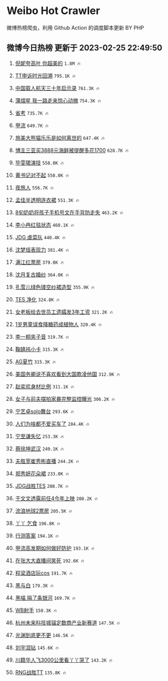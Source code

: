 # Weibo Hot Crawler 



微博热榜爬虫，利用 Github Action 的调度脚本更新 BY PHP 


## 微博今日热榜 更新于 2023-02-25 22:49:50 
1. [倪妮夸高叶 你超美的](https://s.weibo.com/weibo?q=%E5%80%AA%E5%A6%AE%E5%A4%B8%E9%AB%98%E5%8F%B6%20%E4%BD%A0%E8%B6%85%E7%BE%8E%E7%9A%84&t=31&band_rank=1&Refer=top) `1.8M 🔥` 

1. [TT申诉时光回溯](https://s.weibo.com/weibo?q=%23TT%E7%94%B3%E8%AF%89%E6%97%B6%E5%85%89%E5%9B%9E%E6%BA%AF%23&t=31&band_rank=2&Refer=top) `795.1K 🔥` 

1. [中国载人航天三十年启示录](https://s.weibo.com/weibo?q=%23%E4%B8%AD%E5%9B%BD%E8%BD%BD%E4%BA%BA%E8%88%AA%E5%A4%A9%E4%B8%89%E5%8D%81%E5%B9%B4%E5%90%AF%E7%A4%BA%E5%BD%95%23&t=31&band_rank=3&Refer=top) `761.3K 🔥` 

1. [蒲熠星 我一路走来惊心动魄](https://s.weibo.com/weibo?q=%E8%92%B2%E7%86%A0%E6%98%9F%20%E6%88%91%E4%B8%80%E8%B7%AF%E8%B5%B0%E6%9D%A5%E6%83%8A%E5%BF%83%E5%8A%A8%E9%AD%84&t=31&band_rank=4&Refer=top) `754.3K 🔥` 

1. [省考](https://s.weibo.com/weibo?q=%E7%9C%81%E8%80%83&t=31&band_rank=5&Refer=top) `735.7K 🔥` 

1. [甲流](https://s.weibo.com/weibo?q=%23%E7%94%B2%E6%B5%81%23&t=31&band_rank=6&Refer=top) `649.7K 🔥` 

1. [旅美大熊猫乐乐是如何离世的](https://s.weibo.com/weibo?q=%23%E6%97%85%E7%BE%8E%E5%A4%A7%E7%86%8A%E7%8C%AB%E4%B9%90%E4%B9%90%E6%98%AF%E5%A6%82%E4%BD%95%E7%A6%BB%E4%B8%96%E7%9A%84%23&t=31&band_rank=7&Refer=top) `647.4K 🔥` 

1. [博主三亚买3888元海鲜被提醒多花1700](https://s.weibo.com/weibo?q=%23%E5%8D%9A%E4%B8%BB%E4%B8%89%E4%BA%9A%E4%B9%B03888%E5%85%83%E6%B5%B7%E9%B2%9C%E8%A2%AB%E6%8F%90%E9%86%92%E5%A4%9A%E8%8A%B11700%23&t=31&band_rank=8&Refer=top) `628.7K 🔥` 

1. [毕雯珺演技](https://s.weibo.com/weibo?q=%23%E6%AF%95%E9%9B%AF%E7%8F%BA%E6%BC%94%E6%8A%80%23&t=31&band_rank=9&Refer=top) `558.0K 🔥` 

1. [黄书记对不起](https://s.weibo.com/weibo?q=%E9%BB%84%E4%B9%A6%E8%AE%B0%E5%AF%B9%E4%B8%8D%E8%B5%B7&t=31&band_rank=10&Refer=top) `558.0K 🔥` 

1. [夜旅人](https://s.weibo.com/weibo?q=%E5%A4%9C%E6%97%85%E4%BA%BA&t=31&band_rank=11&Refer=top) `556.7K 🔥` 

1. [孟佳半透明连衣裙](https://s.weibo.com/weibo?q=%23%E5%AD%9F%E4%BD%B3%E5%8D%8A%E9%80%8F%E6%98%8E%E8%BF%9E%E8%A1%A3%E8%A3%99%23&t=31&band_rank=12&Refer=top) `551.3K 🔥` 

1. [8旬奶奶将孩子手机号文在手背防走失](https://s.weibo.com/weibo?q=%238%E6%97%AC%E5%A5%B6%E5%A5%B6%E5%B0%86%E5%AD%A9%E5%AD%90%E6%89%8B%E6%9C%BA%E5%8F%B7%E6%96%87%E5%9C%A8%E6%89%8B%E8%83%8C%E9%98%B2%E8%B5%B0%E5%A4%B1%23&t=31&band_rank=13&Refer=top) `463.2K 🔥` 

1. [李小冉红毯状态](https://s.weibo.com/weibo?q=%E6%9D%8E%E5%B0%8F%E5%86%89%E7%BA%A2%E6%AF%AF%E7%8A%B6%E6%80%81&t=31&band_rank=14&Refer=top) `460.1K 🔥` 

1. [JDG 虐菜队](https://s.weibo.com/weibo?q=JDG%20%E8%99%90%E8%8F%9C%E9%98%9F&t=31&band_rank=15&Refer=top) `440.4K 🔥` 

1. [沈梦瑶表现力](https://s.weibo.com/weibo?q=%E6%B2%88%E6%A2%A6%E7%91%B6%E8%A1%A8%E7%8E%B0%E5%8A%9B&t=31&band_rank=16&Refer=top) `381.4K 🔥` 

1. [满江红票房](https://s.weibo.com/weibo?q=%23%E6%BB%A1%E6%B1%9F%E7%BA%A2%E7%A5%A8%E6%88%BF%23&t=31&band_rank=17&Refer=top) `379.0K 🔥` 

1. [沈月复古婚纱](https://s.weibo.com/weibo?q=%23%E6%B2%88%E6%9C%88%E5%A4%8D%E5%8F%A4%E5%A9%9A%E7%BA%B1%23&t=31&band_rank=18&Refer=top) `364.0K 🔥` 

1. [孔雪儿绿色镂空纱裙造型](https://s.weibo.com/weibo?q=%23%E5%AD%94%E9%9B%AA%E5%84%BF%E7%BB%BF%E8%89%B2%E9%95%82%E7%A9%BA%E7%BA%B1%E8%A3%99%E9%80%A0%E5%9E%8B%23&t=31&band_rank=19&Refer=top) `355.9K 🔥` 

1. [TES 净化](https://s.weibo.com/weibo?q=TES%20%E5%87%80%E5%8C%96&t=31&band_rank=20&Refer=top) `324.8K 🔥` 

1. [女老板给去世员工遗孀发3年工资](https://s.weibo.com/weibo?q=%23%E5%A5%B3%E8%80%81%E6%9D%BF%E7%BB%99%E5%8E%BB%E4%B8%96%E5%91%98%E5%B7%A5%E9%81%97%E5%AD%80%E5%8F%913%E5%B9%B4%E5%B7%A5%E8%B5%84%23&t=31&band_rank=21&Refer=top) `321.2K 🔥` 

1. [1岁男童误食降糖药成植物人](https://s.weibo.com/weibo?q=%231%E5%B2%81%E7%94%B7%E7%AB%A5%E8%AF%AF%E9%A3%9F%E9%99%8D%E7%B3%96%E8%8D%AF%E6%88%90%E6%A4%8D%E7%89%A9%E4%BA%BA%23&t=31&band_rank=22&Refer=top) `320.4K 🔥` 

1. [李一桐夹子音](https://s.weibo.com/weibo?q=%E6%9D%8E%E4%B8%80%E6%A1%90%E5%A4%B9%E5%AD%90%E9%9F%B3&t=31&band_rank=23&Refer=top) `319.7K 🔥` 

1. [鞠婧祎小卡](https://s.weibo.com/weibo?q=%E9%9E%A0%E5%A9%A7%E7%A5%8E%E5%B0%8F%E5%8D%A1&t=31&band_rank=24&Refer=top) `315.3K 🔥` 

1. [AG夏竹](https://s.weibo.com/weibo?q=AG%E5%A4%8F%E7%AB%B9&t=31&band_rank=25&Refer=top) `315.3K 🔥` 

1. [美国务卿说不喜欢看到大国欺凌他国](https://s.weibo.com/weibo?q=%23%E7%BE%8E%E5%9B%BD%E5%8A%A1%E5%8D%BF%E8%AF%B4%E4%B8%8D%E5%96%9C%E6%AC%A2%E7%9C%8B%E5%88%B0%E5%A4%A7%E5%9B%BD%E6%AC%BA%E5%87%8C%E4%BB%96%E5%9B%BD%23&t=31&band_rank=26&Refer=top) `312.9K 🔥` 

1. [赵奕欢身材比例](https://s.weibo.com/weibo?q=%23%E8%B5%B5%E5%A5%95%E6%AC%A2%E8%BA%AB%E6%9D%90%E6%AF%94%E4%BE%8B%23&t=31&band_rank=27&Refer=top) `311.1K 🔥` 

1. [女子与前夫摆拍家暴完整监控曝光](https://s.weibo.com/weibo?q=%23%E5%A5%B3%E5%AD%90%E4%B8%8E%E5%89%8D%E5%A4%AB%E6%91%86%E6%8B%8D%E5%AE%B6%E6%9A%B4%E5%AE%8C%E6%95%B4%E7%9B%91%E6%8E%A7%E6%9B%9D%E5%85%89%23&t=31&band_rank=28&Refer=top) `306.2K 🔥` 

1. [宁艺卓solo舞台](https://s.weibo.com/weibo?q=%23%E5%AE%81%E8%89%BA%E5%8D%93solo%E8%88%9E%E5%8F%B0%23&t=31&band_rank=29&Refer=top) `293.6K 🔥` 

1. [人们为啥都不爱买车了](https://s.weibo.com/weibo?q=%23%E4%BA%BA%E4%BB%AC%E4%B8%BA%E5%95%A5%E9%83%BD%E4%B8%8D%E7%88%B1%E4%B9%B0%E8%BD%A6%E4%BA%86%23&t=31&band_rank=30&Refer=top) `284.4K 🔥` 

1. [宁至谦失忆](https://s.weibo.com/weibo?q=%23%E5%AE%81%E8%87%B3%E8%B0%A6%E5%A4%B1%E5%BF%86%23&t=31&band_rank=31&Refer=top) `253.3K 🔥` 

1. [蔡徐坤武汉](https://s.weibo.com/weibo?q=%E8%94%A1%E5%BE%90%E5%9D%A4%E6%AD%A6%E6%B1%89&t=31&band_rank=32&Refer=top) `249.1K 🔥` 

1. [夫胜宽崔秀彬直播](https://s.weibo.com/weibo?q=%23%E5%A4%AB%E8%83%9C%E5%AE%BD%E5%B4%94%E7%A7%80%E5%BD%AC%E7%9B%B4%E6%92%AD%23&t=31&band_rank=33&Refer=top) `244.2K 🔥` 

1. [郑秀妍花朵裙](https://s.weibo.com/weibo?q=%23%E9%83%91%E7%A7%80%E5%A6%8D%E8%8A%B1%E6%9C%B5%E8%A3%99%23&t=31&band_rank=34&Refer=top) `233.0K 🔥` 

1. [JDG战胜TES](https://s.weibo.com/weibo?q=%23JDG%E6%88%98%E8%83%9CTES%23&t=31&band_rank=35&Refer=top) `208.7K 🔥` 

1. [于文文透露前任4今年上映](https://s.weibo.com/weibo?q=%23%E4%BA%8E%E6%96%87%E6%96%87%E9%80%8F%E9%9C%B2%E5%89%8D%E4%BB%BB4%E4%BB%8A%E5%B9%B4%E4%B8%8A%E6%98%A0%23&t=31&band_rank=36&Refer=top) `208.2K 🔥` 

1. [流浪地球2票房](https://s.weibo.com/weibo?q=%23%E6%B5%81%E6%B5%AA%E5%9C%B0%E7%90%832%E7%A5%A8%E6%88%BF%23&t=31&band_rank=37&Refer=top) `205.5K 🔥` 

1. [丫丫 乞食](https://s.weibo.com/weibo?q=%E4%B8%AB%E4%B8%AB%20%E4%B9%9E%E9%A3%9F&t=31&band_rank=38&Refer=top) `196.8K 🔥` 

1. [行测答案](https://s.weibo.com/weibo?q=%E8%A1%8C%E6%B5%8B%E7%AD%94%E6%A1%88&t=31&band_rank=39&Refer=top) `194.1K 🔥` 

1. [甲流高发期如何做好防护](https://s.weibo.com/weibo?q=%23%E7%94%B2%E6%B5%81%E9%AB%98%E5%8F%91%E6%9C%9F%E5%A6%82%E4%BD%95%E5%81%9A%E5%A5%BD%E9%98%B2%E6%8A%A4%23&t=31&band_rank=40&Refer=top) `193.1K 🔥` 

1. [在张大大直播间笑死](https://s.weibo.com/weibo?q=%E5%9C%A8%E5%BC%A0%E5%A4%A7%E5%A4%A7%E7%9B%B4%E6%92%AD%E9%97%B4%E7%AC%91%E6%AD%BB&t=31&band_rank=41&Refer=top) `192.6K 🔥` 

1. [程梁酒店玩cos](https://s.weibo.com/weibo?q=%23%E7%A8%8B%E6%A2%81%E9%85%92%E5%BA%97%E7%8E%A9cos%23&t=31&band_rank=42&Refer=top) `191.7K 🔥` 

1. [黑与白](https://s.weibo.com/weibo?q=%E9%BB%91%E4%B8%8E%E7%99%BD&t=31&band_rank=43&Refer=top) `179.3K 🔥` 

1. [黑喵 隔了条银河](https://s.weibo.com/weibo?q=%E9%BB%91%E5%96%B5%20%E9%9A%94%E4%BA%86%E6%9D%A1%E9%93%B6%E6%B2%B3&t=31&band_rank=44&Refer=top) `169.7K 🔥` 

1. [WB射手](https://s.weibo.com/weibo?q=WB%E5%B0%84%E6%89%8B&t=31&band_rank=45&Refer=top) `150.3K 🔥` 

1. [杭州未来科技城锚定数商产业新赛道](https://s.weibo.com/weibo?q=%23%E6%9D%AD%E5%B7%9E%E6%9C%AA%E6%9D%A5%E7%A7%91%E6%8A%80%E5%9F%8E%E9%94%9A%E5%AE%9A%E6%95%B0%E5%95%86%E4%BA%A7%E4%B8%9A%E6%96%B0%E8%B5%9B%E9%81%93%23&t=31&band_rank=46&Refer=top) `147.5K 🔥` 

1. [光渊到底更不更](https://s.weibo.com/weibo?q=%E5%85%89%E6%B8%8A%E5%88%B0%E5%BA%95%E6%9B%B4%E4%B8%8D%E6%9B%B4&t=31&band_rank=47&Refer=top) `146.5K 🔥` 

1. [刘宇泪钻](https://s.weibo.com/weibo?q=%23%E5%88%98%E5%AE%87%E6%B3%AA%E9%92%BB%23&t=31&band_rank=48&Refer=top) `145.6K 🔥` 

1. [川籍华人飞3000公里看丫丫哭了](https://s.weibo.com/weibo?q=%23%E5%B7%9D%E7%B1%8D%E5%8D%8E%E4%BA%BA%E9%A3%9E3000%E5%85%AC%E9%87%8C%E7%9C%8B%E4%B8%AB%E4%B8%AB%E5%93%AD%E4%BA%86%23&t=31&band_rank=49&Refer=top) `143.2K 🔥` 

1. [RNG战胜TT](https://s.weibo.com/weibo?q=%23RNG%E6%88%98%E8%83%9CTT%23&t=31&band_rank=50&Refer=top) `135.8K 🔥` 

